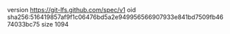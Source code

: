 version https://git-lfs.github.com/spec/v1
oid sha256:516419857af9f1c06476bd5a2e949956566907933e841bd7509fb4674033bc75
size 1094
